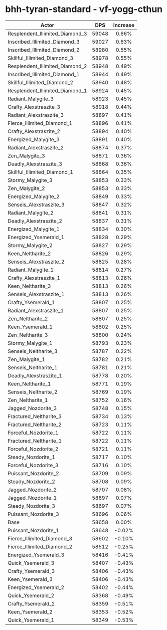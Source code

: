 # bhh-tyran-standard - vf-yogg-cthun
| Actor | DPS | Increase |
|---|:---:|:---:|
|Resplendent_Illimited_Diamond_3|59048|0.66%|
|Inscribed_Illimited_Diamond_3|59027|0.63%|
|Inscribed_Illimited_Diamond_2|58980|0.55%|
|Skillful_Illimited_Diamond_3|58978|0.55%|
|Resplendent_Illimited_Diamond_2|58948|0.49%|
|Inscribed_Illimited_Diamond_1|58944|0.49%|
|Skillful_Illimited_Diamond_2|58940|0.48%|
|Resplendent_Illimited_Diamond_1|58924|0.45%|
|Radiant_Malygite_3|58923|0.45%|
|Crafty_Alexstraszite_3|58918|0.44%|
|Radiant_Alexstraszite_3|58897|0.41%|
|Fierce_Illimited_Diamond_1|58896|0.41%|
|Crafty_Alexstraszite_2|58894|0.40%|
|Energized_Malygite_3|58891|0.40%|
|Radiant_Alexstraszite_2|58874|0.37%|
|Zen_Malygite_3|58871|0.36%|
|Deadly_Alexstraszite_3|58868|0.36%|
|Skillful_Illimited_Diamond_1|58864|0.35%|
|Stormy_Malygite_3|58853|0.33%|
|Zen_Malygite_2|58853|0.33%|
|Energized_Malygite_2|58849|0.33%|
|Senseis_Alexstraszite_3|58847|0.32%|
|Radiant_Malygite_2|58841|0.31%|
|Deadly_Alexstraszite_2|58837|0.31%|
|Energized_Malygite_1|58834|0.30%|
|Energized_Ysemerald_1|58828|0.29%|
|Stormy_Malygite_2|58827|0.29%|
|Keen_Neltharite_2|58826|0.29%|
|Senseis_Alexstraszite_2|58825|0.28%|
|Radiant_Malygite_1|58814|0.27%|
|Crafty_Alexstraszite_1|58813|0.26%|
|Keen_Neltharite_3|58813|0.26%|
|Senseis_Alexstraszite_1|58813|0.26%|
|Crafty_Ysemerald_1|58807|0.25%|
|Radiant_Alexstraszite_1|58807|0.25%|
|Zen_Neltharite_2|58807|0.25%|
|Keen_Ysemerald_1|58802|0.25%|
|Zen_Neltharite_3|58800|0.24%|
|Stormy_Malygite_1|58793|0.23%|
|Senseis_Neltharite_3|58787|0.22%|
|Zen_Malygite_1|58782|0.21%|
|Senseis_Neltharite_1|58781|0.21%|
|Deadly_Alexstraszite_1|58778|0.20%|
|Keen_Neltharite_1|58771|0.19%|
|Senseis_Neltharite_2|58769|0.19%|
|Zen_Neltharite_1|58752|0.16%|
|Jagged_Nozdorite_3|58748|0.15%|
|Fractured_Neltharite_3|58734|0.13%|
|Fractured_Neltharite_2|58723|0.11%|
|Forceful_Nozdorite_1|58722|0.11%|
|Fractured_Neltharite_1|58722|0.11%|
|Forceful_Nozdorite_2|58721|0.11%|
|Steady_Nozdorite_1|58717|0.10%|
|Forceful_Nozdorite_3|58716|0.10%|
|Puissant_Nozdorite_2|58709|0.09%|
|Steady_Nozdorite_2|58708|0.09%|
|Jagged_Nozdorite_2|58707|0.08%|
|Jagged_Nozdorite_1|58697|0.07%|
|Steady_Nozdorite_3|58697|0.07%|
|Puissant_Nozdorite_3|58696|0.06%|
|Base|58658|0.00%|
|Puissant_Nozdorite_1|58648|-0.02%|
|Fierce_Illimited_Diamond_3|58602|-0.10%|
|Fierce_Illimited_Diamond_2|58512|-0.25%|
|Energized_Ysemerald_3|58416|-0.41%|
|Quick_Ysemerald_3|58407|-0.43%|
|Crafty_Ysemerald_3|58406|-0.43%|
|Keen_Ysemerald_3|58406|-0.43%|
|Energized_Ysemerald_2|58402|-0.44%|
|Quick_Ysemerald_2|58368|-0.49%|
|Crafty_Ysemerald_2|58359|-0.51%|
|Keen_Ysemerald_2|58353|-0.52%|
|Quick_Ysemerald_1|58349|-0.53%|
